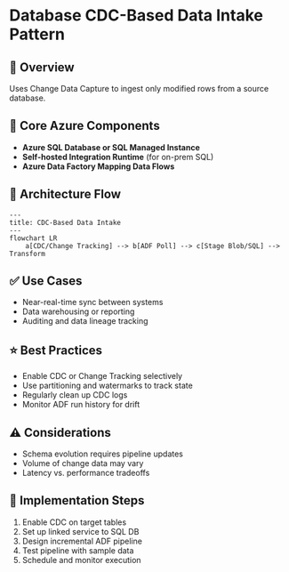 # Database CDC-Based Data Intake Pattern

## 📝 Overview
Uses Change Data Capture to ingest only modified rows from a source database.

## 🧱 Core Azure Components
- **Azure SQL Database or SQL Managed Instance**
- **Self-hosted Integration Runtime** (for on-prem SQL)
- **Azure Data Factory Mapping Data Flows**

## 🔁 Architecture Flow
```mermaid
---
title: CDC-Based Data Intake
---
flowchart LR
    a[CDC/Change Tracking] --> b[ADF Poll] --> c[Stage Blob/SQL] --> Transform
```

## ✅ Use Cases
- Near-real-time sync between systems
- Data warehousing or reporting
- Auditing and data lineage tracking

## ⭐ Best Practices
- Enable CDC or Change Tracking selectively
- Use partitioning and watermarks to track state
- Regularly clean up CDC logs
- Monitor ADF run history for drift

## ⚠️ Considerations
- Schema evolution requires pipeline updates
- Volume of change data may vary
- Latency vs. performance tradeoffs

## 🚀 Implementation Steps
1. Enable CDC on target tables
2. Set up linked service to SQL DB
3. Design incremental ADF pipeline
4. Test pipeline with sample data
5. Schedule and monitor execution
